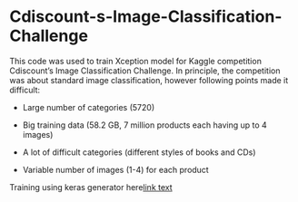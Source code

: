 # Cdiscount-s-Image-Classification-Challenge
This code was used to train Xception model for Kaggle competition Cdiscount’s Image Classification Challenge. In principle, the competition was about standard image classification, however following points made it difficult:

* Large number of categories (5720)

* Big training data (58.2 GB, 7 million products each having up to 4 images)

* A lot of difficult categories (different styles of books and CDs)

* Variable number of images (1-4) for each product

Training using keras generator here<a href="url">link text</a>
